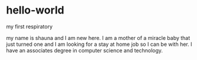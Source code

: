 # hello-world
my first respiratory 

my name is shauna and I am new here. 
I am a mother of a miracle baby that just turned one and I am looking for a stay at home job so I can be with her.
I have an associates degree in computer science and technology. 
